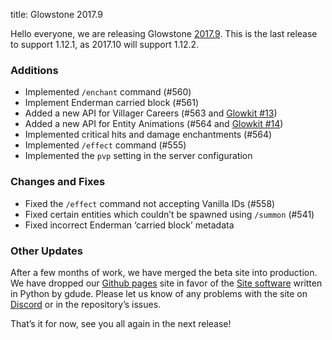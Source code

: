title: Glowstone 2017.9

Hello everyone, we are releasing Glowstone [2017.9](https://github.com/GlowstoneMC/Glowstone/releases/tag/2017.9.0). This is the last release to support 1.12.1, as 2017.10 will support 1.12.2.

### Additions
  - Implemented `/enchant` command (#560)
  - Implement Enderman carried block (#561)
  - Added a new API for Villager Careers (#563 and [Glowkit #13](https://github.com/GlowstoneMC/Glowkit/pull/13))
  - Added a new API for Entity Animations (#564 and [Glowkit #14](https://github.com/GlowstoneMC/Glowkit/pull/14))
  - Implemented critical hits and damage enchantments (#564)
  - Implemented `/effect` command (#555)
  - Implemented the `pvp` setting in the server configuration

### Changes and Fixes
  - Fixed the `/effect` command not accepting Vanilla IDs (#558)
  - Fixed certain entities which couldn’t be spawned using `/summon` (#541)
  - Fixed incorrect Enderman ‘carried block’ metadata

### Other Updates
After a few months of work, we have merged the beta site into production. We have dropped our [Github pages](https://github.com/GlowstoneMC/glowstonemc.github.io-legacy2) site in favor of the [Site software](https://github.com/GlowstoneMC/Site) written in Python by gdude. Please let us know of any problems with the site on [Discord](https://discord.gg/TFJqhsC) or in the repository’s issues.

That’s it for now, see you all again in the next release!
